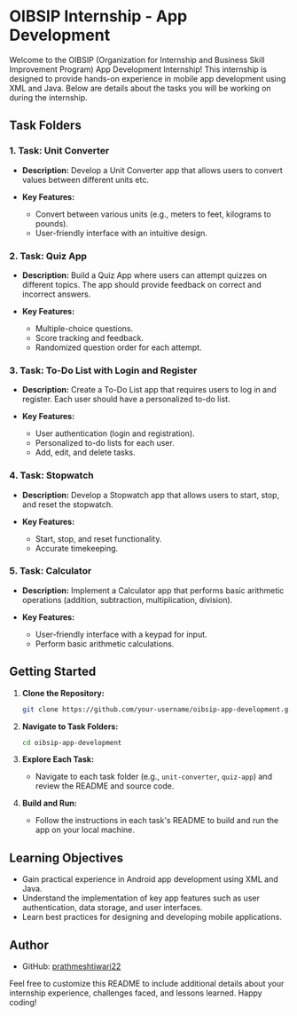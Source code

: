 # OIBSIP Internship - App Development

Welcome to the OIBSIP (Organization for Internship and Business Skill Improvement Program) App Development Internship! This internship is designed to provide hands-on experience in mobile app development using XML and Java. Below are details about the tasks you will be working on during the internship.

## Task Folders

### 1. Task: Unit Converter

- **Description:** Develop a Unit Converter app that allows users to convert values between different units etc.

- **Key Features:**
  - Convert between various units (e.g., meters to feet, kilograms to pounds).
  - User-friendly interface with an intuitive design.

### 2. Task: Quiz App

- **Description:** Build a Quiz App where users can attempt quizzes on different topics. The app should provide feedback on correct and incorrect answers.

- **Key Features:**
  - Multiple-choice questions.
  - Score tracking and feedback.
  - Randomized question order for each attempt.

### 3. Task: To-Do List with Login and Register

- **Description:** Create a To-Do List app that requires users to log in and register. Each user should have a personalized to-do list.

- **Key Features:**
  - User authentication (login and registration).
  - Personalized to-do lists for each user.
  - Add, edit, and delete tasks.

### 4. Task: Stopwatch

- **Description:** Develop a Stopwatch app that allows users to start, stop, and reset the stopwatch.

- **Key Features:**
  - Start, stop, and reset functionality.
  - Accurate timekeeping.

### 5. Task: Calculator

- **Description:** Implement a Calculator app that performs basic arithmetic operations (addition, subtraction, multiplication, division).

- **Key Features:**
  - User-friendly interface with a keypad for input.
  - Perform basic arithmetic calculations.

## Getting Started

1. **Clone the Repository:**
   ```bash
   git clone https://github.com/your-username/oibsip-app-development.git
   ```

2. **Navigate to Task Folders:**
   ```bash
   cd oibsip-app-development
   ```

3. **Explore Each Task:**
   - Navigate to each task folder (e.g., `unit-converter`, `quiz-app`) and review the README and source code.

4. **Build and Run:**
   - Follow the instructions in each task's README to build and run the app on your local machine.

## Learning Objectives

- Gain practical experience in Android app development using XML and Java.
- Understand the implementation of key app features such as user authentication, data storage, and user interfaces.
- Learn best practices for designing and developing mobile applications.

## Author

- GitHub: [prathmeshtiwari22](https://github.com/prathmeshtiwari22)

Feel free to customize this README to include additional details about your internship experience, challenges faced, and lessons learned. Happy coding!
